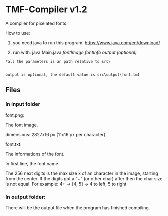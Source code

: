 # TMF-Compiler v1.2
A compiler for pixelated fonts.


How to use:
  1. you need java to run this program. https://www.java.com/en/download/

  2. run with:
    java Main.java _fontImage_ _fontInfo_ _output (optional)_

    *all the parameters is an path relative to src\


    output is optional, the default value is src\output\font.tmf


## Files
### In input folder
font.png:

  The font image.
  
  dimensions: 2827x16 px (11x16 px per character).


font.txt:

  The informations of the font.

  In first line, the font name

  The 256 next digits is the max size x of an character in the image, starting from the center.
  If the digits got a "+" (or other char) after then the char size is not equal.
  For example: 4+ -> [4, 5] -> 4 to left, 5 to right

### In output folder:
There will be the output file when the program has finished compiling.
